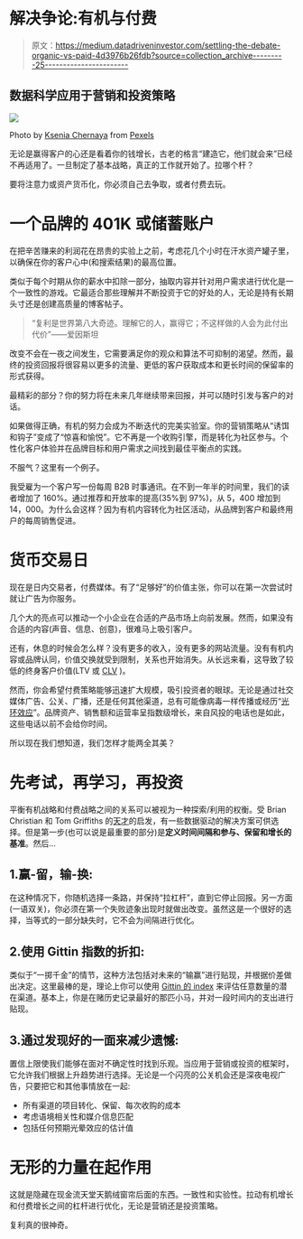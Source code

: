 # 解决争论:有机与付费

> 原文：<https://medium.datadriveninvestor.com/settling-the-debate-organic-vs-paid-4d3976b26fdb?source=collection_archive---------25----------------------->

## 数据科学应用于营销和投资策略

![](img/8d50e7cbba02f5e3161cc899fe04003d.png)

Photo by [Ksenia Chernaya](https://www.pexels.com/@kseniachernaya?utm_content=attributionCopyText&utm_medium=referral&utm_source=pexels) from [Pexels](https://www.pexels.com/photo/old-rusty-plane-with-polished-wooden-knob-5691523/?utm_content=attributionCopyText&utm_medium=referral&utm_source=pexels)

无论是赢得客户的心还是看着你的钱增长，古老的格言“建造它，他们就会来”已经不再适用了。一旦制定了基本战略，真正的工作就开始了。拉哪个杆？

要将注意力或资产货币化，你必须自己去争取，或者付费去玩。

# 一个品牌的 401K 或储蓄账户

在把辛苦赚来的利润花在昂贵的实验上之前，考虑花几个小时在汗水资产罐子里，以确保在你的客户心中(和搜索结果)的最高位置。

类似于每个时期从你的薪水中扣除一部分，抽取内容并针对用户需求进行优化是一个一致性的游戏。它最适合那些理解并不断投资于它的好处的人，无论是持有长期头寸还是创建高质量的博客帖子。

> “复利是世界第八大奇迹。理解它的人，赢得它；不这样做的人会为此付出代价”——爱因斯坦

改变不会在一夜之间发生，它需要满足你的观众和算法不可抑制的渴望。然而，最终的投资回报将很容易以更多的流量、更低的客户获取成本和更长时间的保留率的形式获得。

最精彩的部分？你的努力将在未来几年继续带来回报，并可以随时引发与客户的对话。

如果做得正确，有机的努力会成为不断迭代的完美实验室。你的营销策略从“诱饵和钩子”变成了“惊喜和愉悦”。它不再是一个收购引擎，而是转化为社区参与。个性化客户体验并在品牌目标和用户需求之间找到最佳平衡点的实践。

不服气？这里有一个例子。

我受雇为一个客户写一份每周 B2B 时事通讯。在不到一年半的时间里，我们的读者增加了 160%。通过推荐和开放率的提高(35%到 97%)，从 5，400 增加到 14，000。为什么会这样？因为有机内容转化为社区活动，从品牌到客户和最终用户的每周销售促进。

# 货币交易日

现在是日内交易者，付费媒体。有了“足够好”的价值主张，你可以在第一次尝试时就让广告为你服务。

几个大的亮点可以推动一个小企业在合适的产品市场上向前发展。然而，如果没有合适的内容(声音、信息、创意)，很难马上吸引客户。

还有，休息的时候会怎么样？没有更多的收入，没有更多的网站流量。没有有机内容或品牌认同，价值交换就受到限制，关系也开始消失。从长远来看，这导致了较低的终身客户价值(LTV 或 [CLV](https://www.shopify.com/encyclopedia/customer-lifetime-value-clv#:~:text=The%20lifetime%20value%20of%20a,your%20products%2C%20during%20their%20lifetime.) )。

然而，你会希望付费策略能够迅速扩大规模，吸引投资者的眼球。无论是通过社交媒体广告、公关、广播，还是任何其他渠道，总有可能像病毒一样传播或经历“[光环效应](https://www.investopedia.com/terms/h/halo-effect.asp)”。品牌资产、销售额和运营率呈指数级增长，来自风投的电话也是如此，这些电话以前不会给你时间。

所以现在我们想知道，我们怎样才能两全其美？

# 先考试，再学习，再投资

平衡有机战略和付费战略之间的关系可以被视为一种探索/利用的权衡。受 Brian Christian 和 Tom Griffiths 的[天才](https://medium.com/the-long-now-foundation/solving-hard-decisions-1dabb1dbd14b)的启发，有一些数据驱动的解决方案可供选择。但是第一步(也可以说是最重要的部分)是**定义时间间隔和参与、保留和增长的基准**。然后…

## 1.赢-留，输-换:

在这种情况下，你随机选择一条路，并保持“拉杠杆”，直到它停止回报。另一方面(一语双关)，你必须在第一个失败迹象出现时就做出改变。虽然这是一个很好的选择，当等式的一部分缺失时，它不会为间隔进行优化。

## 2.使用 Gittin 指数的折扣:

类似于“一掷千金”的情节，这种方法包括对未来的“输赢”进行贴现，并根据价差做出决定。这里最棒的是，理论上你可以使用 [Gittin 的 index](https://neilkakkar.com/Algorithms-to-live-by.html) 来评估任意数量的潜在渠道。基本上，你是在赌历史记录最好的那匹小马，并对一段时间内的支出进行贴现。

## 3.通过发现好的一面来减少遗憾:

置信上限使我们能够在面对不确定性时找到乐观。当应用于营销或投资的框架时，它允许我们根据上升趋势进行选择。无论是一个闪亮的公关机会还是深夜电视广告，只要把它和其他事情放在一起:

*   所有渠道的项目转化、保留、每次收购的成本
*   考虑语境相关性和媒介信息匹配
*   包括任何预期光晕效应的估计值

# 无形的力量在起作用

这就是隐藏在现金流天堂天鹅绒窗帘后面的东西。一致性和实验性。拉动有机增长和付费增长之间的杠杆进行优化，无论是营销还是投资策略。

复利真的很神奇。